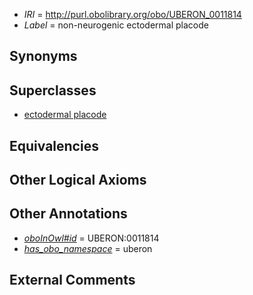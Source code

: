  * *IRI* = http://purl.obolibrary.org/obo/UBERON_0011814
 * *Label* = non-neurogenic ectodermal placode

## Synonyms


## Superclasses

 * [ectodermal placode](../../UBERON/85/UBERON_0005085.md)

## Equivalencies


## Other Logical Axioms


## Other Annotations

 * *[oboInOwl#id](../../id/oboInOwl#id.md)* = UBERON:0011814
 * *[has_obo_namespace](../../ce/oboInOwl#hasOBONamespace.md)* = uberon

## External Comments

